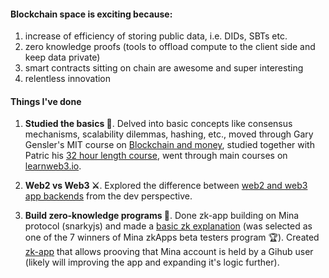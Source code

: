 #### **Blockchain space is exciting because:**
1. increase of efficiency of storing public data, i.e. DIDs, SBTs etc.
2. zero knowledge proofs (tools to offload compute to the client side and keep data private)
3. smart contracts sitting on chain are awesome and super interesting
4. relentless innovation

#### **Things I've done**

1. **Studied the basics 🧱**. Delved into basic concepts like consensus mechanisms, scalability dilemmas, hashing, etc., moved through Gary Gensler's MIT course on [Blockchain and money](https://www.youtube.com/watch?v=EH6vE97qIP4&list=PLUl4u3cNGP63UUkfL0onkxF6MYgVa04Fn), studied together with Patric his [32 hour length course](https://www.youtube.com/watch?v=gyMwXuJrbJQ), went through main courses on [learnweb3.io](https://learnweb3.io/).

2. **Web2 vs Web3 ⚔️**. Explored the difference between [web2 and web3 app backends](https://web2vsweb3-snowy.vercel.app/) from the dev perspective.

3. **Build zero-knowledge programs 📜**. Done zk-app building on Mina protocol (snarkyjs) and made a [basic zk explanation](https://zkapp-ui.vercel.app/) (was selected as one of the 7 winners of Mina zkApps beta testers program 🏆). Created [zk-app](http://zk-mina-github.vercel.app/) that allows prooving that Mina account is held by a Gihub user (likely will improving the app and expanding it's logic further).

